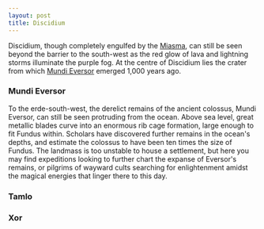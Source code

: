 ```yaml
---
layout: post
title: Discidium
---
```


Discidium, though completely engulfed by the [Miasma](getting-started#the-miasma), can still be seen beyond the barrier to the south-west as the red glow of lava and lightning storms illuminate the purple fog. At the centre of Discidium lies the crater from which [Mundi Eversor](getting-started#mundi-eversor) emerged 1,000 years ago.

### Mundi Eversor

To the erde-south-west, the derelict remains of the ancient colossus, Mundi Eversor, can still be seen protruding from the ocean. Above sea level, great metallic blades curve into an enormous rib cage formation, large enough to fit Fundus within. Scholars have discovered further remains in the ocean's depths, and estimate the colossus to have been ten times the size of Fundus. The landmass is too unstable to house a settlement, but here you may find expeditions looking to further chart the expanse of Eversor's remains, or pilgrims of wayward cults searching for enlightenment amidst the magical energies that linger there to this day.

### Tamlo

### Xor
